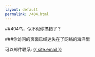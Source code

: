 ```yaml
---
layout: default 
permalink: /404.html
---
```


##404鸟，似不似你搞错了？

###你访问的页面已经迷失在了网络的海洋里

可以邮件联系: <a href="mailto:{{ site.email }}">{{ site.email }}</a>
